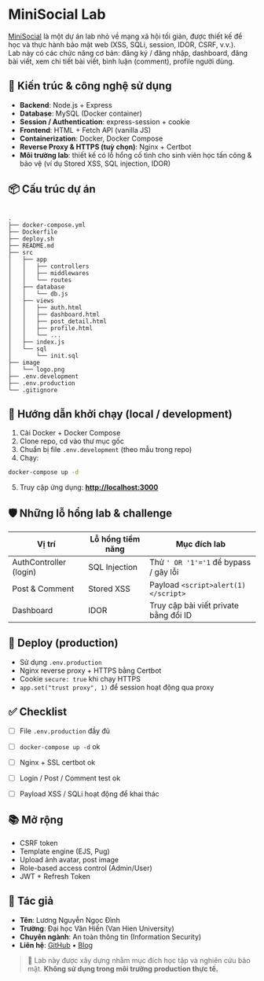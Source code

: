 # MiniSocial Lab

[MiniSocial](https://vhu-minisocial.io.vn/) là một dự án lab nhỏ về mạng xã hội tối giản, được thiết kế để học và thực hành bảo mật web (XSS, SQLi, session, IDOR, CSRF, v.v.).  
Lab này có các chức năng cơ bản: đăng ký / đăng nhập, dashboard, đăng bài viết, xem chi tiết bài viết, bình luận (comment), profile người dùng.


## 🧩 Kiến trúc & công nghệ sử dụng

- **Backend**: Node.js + Express  
- **Database**: MySQL (Docker container)  
- **Session / Authentication**: express-session + cookie  
- **Frontend**: HTML + Fetch API (vanilla JS)  
- **Containerization**: Docker, Docker Compose  
- **Reverse Proxy & HTTPS (tuỳ chọn)**: Nginx + Certbot  
- **Môi trường lab**: thiết kế có lỗ hổng cố tình cho sinh viên học tấn công & bảo vệ (ví dụ Stored XSS, SQL injection, IDOR)  


## 📦 Cấu trúc dự án

```

.
├── docker-compose.yml
├── Dockerfile
├── deploy.sh
├── README.md
├── src
│   ├── app
│   │   ├── controllers
│   │   ├── middlewares
│   │   └── routes
│   ├── database
│   │   └── db.js
│   ├── views
│   │   ├── auth.html
│   │   ├── dashboard.html
│   │   ├── post_detail.html
│   │   ├── profile.html
│   │   └── ...
│   ├── index.js
│   └── sql
│       └── init.sql
├── image
│   └── logo.png
├── .env.development
├── .env.production
└── .gitignore

````

## 🚀 Hướng dẫn khởi chạy (local / development)

1. Cài Docker + Docker Compose  
2. Clone repo, cd vào thư mục gốc  
3. Chuẩn bị file `.env.development` (theo mẫu trong repo)  
4. Chạy:

```bash
docker-compose up -d
````

5. Truy cập ứng dụng: **[http://localhost:3000](http://localhost:3000)**


## 🛡 Những lỗ hổng lab & challenge

| Vị trí                 | Lỗ hổng tiềm năng     | Mục đích lab                          |
| ---------------------- | --------------------- | ------------------------------------- |
| AuthController (login) | SQL Injection         | Thử `' OR '1'='1` để bypass / gây lỗi |
| Post & Comment         | Stored XSS            | Payload `<script>alert(1)</script>`   |
| Dashboard              | IDOR                  | Truy cập bài viết private bằng đổi ID |


## 🔐 Deploy (production)

* Sử dụng `.env.production`
* Nginx reverse proxy + HTTPS bằng Certbot
* Cookie `secure: true` khi chạy HTTPS
* `app.set("trust proxy", 1)` để session hoạt động qua proxy


## ✅ Checklist

* [ ] File `.env.production` đầy đủ
* [ ] `docker-compose up -d` ok
* [ ] Nginx + SSL certbot ok
* [ ] Login / Post / Comment test ok
* [ ] Payload XSS / SQLi hoạt động để khai thác


## 📚 Mở rộng

* CSRF token
* Template engine (EJS, Pug)
* Upload ảnh avatar, post image
* Role-based access control (Admin/User)
* JWT + Refresh Token


## 👤 Tác giả

* **Tên**: Lương Nguyễn Ngọc Đình
* **Trường**: Đại học Văn Hiến (Van Hien University)
* **Chuyên ngành**: An toàn thông tin (Information Security)
* **Liên hệ**: [GitHub](https://github.com/dinhvaren) • [Blog](https://d1nhvar3n-blog.io.vn)


> 📌 Lab này được xây dựng nhằm mục đích học tập và nghiên cứu bảo mật. **Không sử dụng trong môi trường production thực tế.**